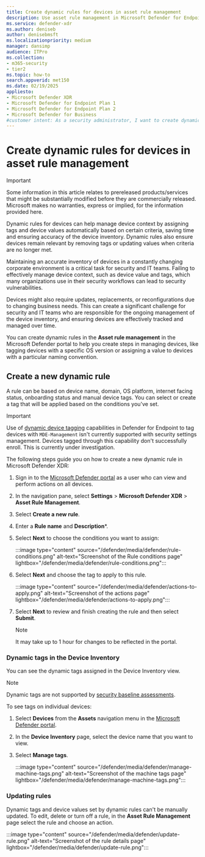 ```yaml
---
title: Create dynamic rules for devices in asset rule management
description: Use asset rule management in Microsoft Defender for Endpoint to configure dynamic tagging for devices.
ms.service: defender-xdr
ms.author: deniseb
author: denisebmsft
ms.localizationpriority: medium
manager: dansimp
audience: ITPro
ms.collection: 
- m365-security
- tier2
ms.topic: how-to
search.appverid: met150
ms.date: 02/19/2025
appliesto:
- Microsoft Defender XDR
- Microsoft Defender for Endpoint Plan 1
- Microsoft Defender for Endpoint Plan 2
- Microsoft Defender for Business
#customer intent: As a security administrator, I want to create dynamic rules for devices in asset rule management so that I can automatically assign tags and device values based on certain criteria.
---
```


# Create dynamic rules for devices in asset rule management

> [!IMPORTANT]
> Some information in this article relates to prereleased products/services that might be substantially modified before they are commercially released. Microsoft makes no warranties, express or implied, for the information provided here.

Dynamic rules for devices can help manage device context by assigning tags and device values automatically based on certain criteria, saving time and ensuring accuracy of the device inventory. Dynamic rules also ensure devices remain relevant by removing tags or updating values when criteria are no longer met.

Maintaining an accurate inventory of devices in a constantly changing corporate environment is a critical task for security and IT teams. Failing to effectively manage device context, such as device value and tags, which many organizations use in their security workflows can lead to security vulnerabilities.

Devices might also require updates, replacements, or reconfigurations due to changing business needs. This can create a significant challenge for security and IT teams who are responsible for the ongoing management of the device inventory, and ensuring devices are effectively tracked and managed over time.

You can create dynamic rules in the **Asset rule management** in the Microsoft Defender portal to help you create steps in managing devices, like tagging devices with a specific OS version or assigning a value to devices with a particular naming convention.

## Create a new dynamic rule

A rule can be based on device name, domain, OS platform, internet facing status, onboarding status and manual device tags. You can select or create a tag that will be applied based on the conditions you've set.

> [!IMPORTANT]
> Use of [dynamic device tagging](/defender-xdr/configure-asset-rules) capabilities in Defender for Endpoint to tag devices with `MDE-Management` isn't currently supported with security settings management. Devices tagged through this capability don't successfully enroll. This is currently under investigation.

The following steps guide you on how to create a new dynamic rule in Microsoft Defender XDR:

1. Sign in to the [Microsoft Defender portal](https://security.microsoft.com) as a user who can view and perform actions on all devices.

2. In the navigation pane, select **Settings** \> **Microsoft Defender XDR** \> **Asset Rule Management**.

3. Select **Create a new rule**.

4. Enter a **Rule name** and **Description***.

5. Select **Next** to choose the conditions you want to assign:

   :::image type="content" source="/defender/media/defender/rule-conditions.png" alt-text="Screenshot of the Rule conditions page" lightbox="/defender/media/defender/rule-conditions.png":::

6. Select **Next** and choose the tag to apply to this rule.

   :::image type="content" source="/defender/media/defender/actions-to-apply.png" alt-text="Screenshot of the actions page" lightbox="/defender/media/defender/actions-to-apply.png":::

7. Select **Next** to review and finish creating the rule and then select **Submit**.

   >[!NOTE]
   > It may take up to 1 hour for changes to be reflected in the portal.

### Dynamic tags in the Device Inventory

You can see the dynamic tags assigned in the Device Inventory view.

> [!NOTE]
> Dynamic tags are not supported by [security baseline assessments](/defender-vulnerability-management/tvm-security-baselines).

To see tags on individual devices:

1. Select **Devices** from the **Assets** navigation menu in the [Microsoft Defender portal](https://security.microsoft.com).

2. In the **Device Inventory** page, select the device name that you want to view.

3. Select **Manage tags**.

   :::image type="content" source="/defender/media/defender/manage-machine-tags.png" alt-text="Screenshot of the machine tags page" lightbox="/defender/media/defender/manage-machine-tags.png":::

### Updating rules

Dynamic tags and device values set by dynamic rules can't be manually updated. To edit, delete or turn off a rule, in the **Asset Rule Management** page select the rule and choose an action.

:::image type="content" source="/defender/media/defender/update-rule.png" alt-text="Screenshot of the rule details page" lightbox="/defender/media/defender/update-rule.png":::
